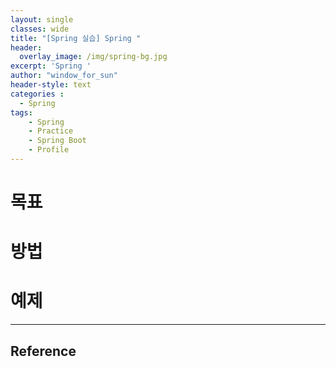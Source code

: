 ```yaml
--- 
layout: single
classes: wide
title: "[Spring 실습] Spring "
header:
  overlay_image: /img/spring-bg.jpg
excerpt: 'Spring '
author: "window_for_sun"
header-style: text
categories :
  - Spring
tags:
    - Spring
    - Practice
    - Spring Boot
    - Profile
---  
```



# 목표

# 방법

# 예제
	
---
## Reference
[]()
